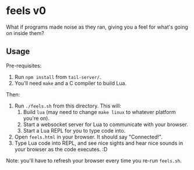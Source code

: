 # feels v0

What if programs made noise as they ran, giving you a feel for what's going on inside them?

## Usage

Pre-requisites:

1. Run `npm install` from `tail-server/`.
2. You'll need `make` and a C compiler to build Lua.

Then:

1. Run `./feels.sh` from this directory. This will:
    1. Build `lua` (may need to change `make linux` to whatever platform you're on).
    2. Start a websocket server for Lua to communicate with your browser.
    3. Start a Lua REPL for you to type code into.
2. Open `feels.html` in your browser. It should say "Connected!".
3. Type Lua code into REPL, and see nice sights and hear nice sounds in your browser as the code executes. :D

Note: you'll have to refresh your browser every time you re-run `feels.sh`.

